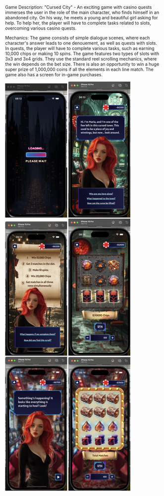 Game Description: 
"Cursed City" - An exciting game with casino quests immerses the user in the role of the main character, who finds himself in an abandoned city. 
On his way, he meets a young and beautiful girl asking for help.
To help her, the player will have to complete tasks related to slots, overcoming various casino quests.
 
Mechanics: 
The game consists of simple dialogue scenes, where each character's answer leads to one denouement, as well as quests with slots. 
In quests, the player will have to complete various tasks, such as earning 10,000 chips or making 10 spins.
The game features two types of slots with 3x3 and 3x4 grids. 
They use the standard reel scrolling mechanics, where the win depends on the bet size. 
There is also an opportunity to win a huge super prize of 1,000,000 coins if all the elements in each line match.
The game also has a screen for in-game purchases.

[//]: # (![Project]&#40;./assets/images/main_background.png&#41;)
<img src="./assets/images/screen1.png" alt="Project Logo" width="200" />
<img src="./assets/images/screen2.png" alt="Project Logo" width="200" />
<img src="./assets/images/screen3.png" alt="Project Logo" width="200" />
<img src="./assets/images/screen4.png" alt="Project Logo" width="200" />
<img src="./assets/images/screen5.png" alt="Project Logo" width="200" />
<img src="./assets/images/screen6.png" alt="Project Logo" width="200" />
